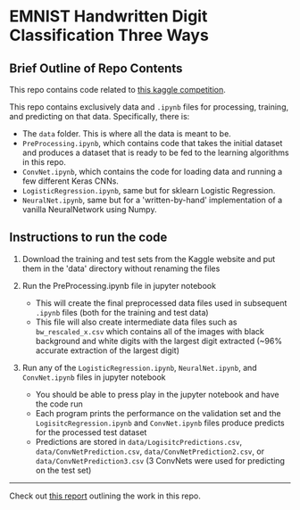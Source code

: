 # EMNIST Handwritten Digit Classification Three Ways

## Brief Outline of Repo Contents

This repo contains code related to [this kaggle competition](https://www.kaggle.com/c/comp551w18-modified-mnist).

This repo contains exclusively data and `.ipynb` files for processing, training, and predicting on that data.  Specifically, there is:

* The `data` folder.  This is where all the data is meant to be.
* `PreProcessing.ipynb`, which contains code that takes the initial dataset and produces a dataset that is ready to be fed to the learning algorithms in this repo.
* `ConvNet.ipynb`, which contains the code for loading data and running a few different Keras CNNs.
* `LogisticRegression.ipynb`, same but for sklearn Logistic Regression.
* `NeuralNet.ipynb`, same but for a 'written-by-hand' implementation of a vanilla NeuralNetwork using Numpy.

## Instructions to run the code

1. Download the training and test sets from the Kaggle website and put them in the 'data' directory without renaming the files

2. Run the PreProcessing.ipynb file in jupyter notebook
	* This will create the final preprocessed data files used in subsequent `.ipynb` files (both for the training and test data)
	* This file will also create intermediate data files such as `bw_rescaled_x.csv` which contains all of the images with black background and white digits with the largest digit extracted (~96% accurate extraction of the largest digit)

3. Run any of the `LogisticRegression.ipynb`, `NeuralNet.ipynb`, and `ConvNet.ipynb` files in jupyter notebook
	* You should be able to press play in the jupyter notebook and have the code run
	* Each program prints the performance on the validation set and the `LogisitcRegression.ipynb` and `ConvNet.ipynb` files produce predicts for the processed test dataset
	* Predictions are stored in `data/LogisitcPredictions.csv`, `data/ConvNetPrediction.csv`, `data/ConvNetPrediction2.csv`, or `data/ConvNetPrediction3.csv` (3 ConvNets were used for predicting on the test set)

-----------------------
Check out [this report](https://docs.google.com/document/d/1mtDkIJKRnIvzvoUacq2aG6XGfabagbM0i5N6rloQO1Q/edit?usp=sharing) outlining the work in this repo.
